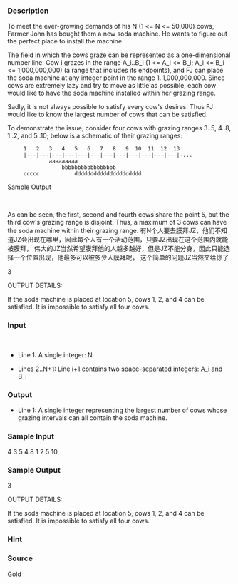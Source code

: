 
### Description

To meet the ever-growing demands of his N (1 <= N <= 50,000) cows, 
Farmer John has bought them a new soda machine. He wants to figure 
out the perfect place to install the machine. 

The field in which the cows graze can be represented as a one-dimensional 
number line. Cow i grazes in the range A_i..B_i (1 <= A_i <= B_i; 
A_i <= B_i <= 1,000,000,000) (a range that includes its endpoints), 
and FJ can place the soda machine at any integer point in the range 
1..1,000,000,000. Since cows are extremely lazy and try to move 
as little as possible, each cow would like to have the soda machine 
installed within her grazing range. 

Sadly, it is not always possible to satisfy every cow's desires. 
Thus FJ would like to know the largest number of cows that can be 
satisfied. 

To demonstrate the issue, consider four cows with grazing ranges 
3..5, 4..8, 1..2, and 5..10; below is a schematic of their grazing 
ranges: 


         1   2   3   4   5   6   7   8   9  10  11  12  13
         |---|---|---|---|---|---|---|---|---|---|---|---|-...
                 aaaaaaaaa
                     bbbbbbbbbbbbbbbbb
         ccccc           ddddddddddddddddddddd






Sample Output 


 

As can be seen, the first, second and fourth cows share the point 5, 
but the third cow's grazing range is disjoint. Thus, a maximum of 
3 cows can have the soda machine within their grazing range. 
有N个人要去膜拜JZ，他们不知道JZ会出现在哪里，因此每个人有一个活动范围，只要JZ出现在这个范围内就能被膜拜， 
伟大的JZ当然希望膜拜他的人越多越好，但是JZ不能分身，因此只能选择一个位置出现，他最多可以被多少人膜拜呢， 
这个简单的问题JZ当然交给你了 




3

OUTPUT DETAILS:

If the soda machine is placed at location 5, cows 1, 2, and 4 can be
satisfied. It is impossible to satisfy all four cows.


### Input
 

* Line 1: A single integer: N 

* Lines 2..N+1: Line i+1 contains two space-separated integers: A_i 
and B_i 


### Output
* Line 1: A single integer representing the largest number of cows 
whose grazing intervals can all contain the soda machine. 

### Sample Input
4
3 5
4 8
1 2
5 10



### Sample Output
3

OUTPUT DETAILS:

If the soda machine is placed at location 5, cows 1, 2, and 4 can be
satisfied. It is impossible to satisfy all four cows.



### Hint

### Source
Gold